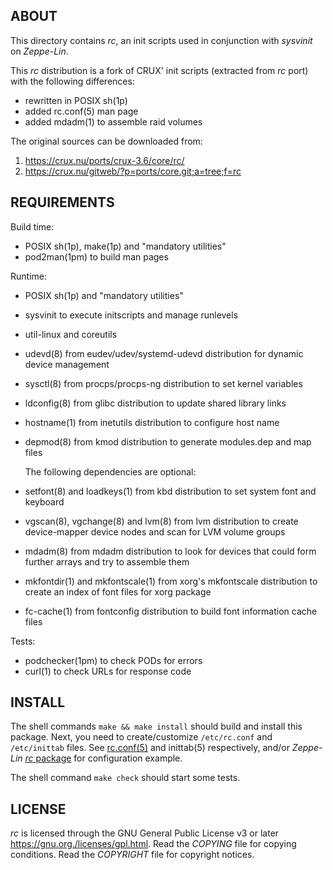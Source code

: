 ABOUT
-----
This directory contains _rc_, an init scripts used in conjunction with
_sysvinit_ on _Zeppe-Lin_.

This _rc_ distribution is a fork of CRUX' init scripts (extracted from
_rc_ port) with the following differences:
  * rewritten in POSIX sh(1p)
  * added rc.conf(5) man page
  * added mdadm(1) to assemble raid volumes

The original sources can be downloaded from:
  1. https://crux.nu/ports/crux-3.6/core/rc/
  2. https://crux.nu/gitweb/?p=ports/core.git;a=tree;f=rc

REQUIREMENTS
------------
Build time:
  * POSIX sh(1p), make(1p) and "mandatory utilities"
  * pod2man(1pm) to build man pages

Runtime:
  * POSIX sh(1p) and "mandatory utilities"
  * sysvinit to execute initscripts and manage runlevels
  * util-linux and coreutils
  * udevd(8) from eudev/udev/systemd-udevd distribution for
    dynamic device management
  * sysctl(8) from procps/procps-ng distribution to set kernel
    variables
  * ldconfig(8) from glibc distribution to update shared library
    links
  * hostname(1) from inetutils distribution to configure host name
  * depmod(8) from kmod distribution to generate modules.dep and
    map files

    The following dependencies are optional:

  * setfont(8) and loadkeys(1) from kbd distribution to set system
    font and keyboard
  * vgscan(8), vgchange(8) and lvm(8) from lvm distribution to
    create device-mapper device nodes and scan for LVM volume
    groups
  * mdadm(8) from mdadm distribution to look for devices that
    could form further arrays and try to assemble them
  * mkfontdir(1) and mkfontscale(1) from xorg's mkfontscale
    distribution to create an index of font files for xorg package
  * fc-cache(1) from fontconfig distribution to build font
    information cache files

Tests:
  * podchecker(1pm) to check PODs for errors
  * curl(1) to check URLs for response code

INSTALL
-------
The shell commands `make && make install` should build and install
this package.  Next, you need to create/customize `/etc/rc.conf` and
`/etc/inittab` files.  See [rc.conf(5)](rc.conf.5.pod) and inittab(5)
respectively, and/or _Zeppe-Lin_ [_rc_ package][1] for configuration
example.

The shell command `make check` should start some tests.

LICENSE
-------
_rc_ is licensed through the GNU General Public License v3 or later
<https://gnu.org./licenses/gpl.html>.
Read the _COPYING_ file for copying conditions.
Read the _COPYRIGHT_ file for copyright notices.

[1]: https://github.com/zeppe-lin/pkgsrc/tree/master/core/rc

<!-- vim:sw=2:ts=2:sts=2:et:cc=72:tw=70
End of file. -->
